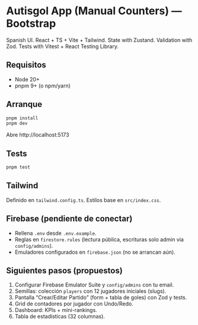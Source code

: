 # Autisgol App (Manual Counters) — Bootstrap

Spanish UI. React + TS + Vite + Tailwind. State with Zustand. Validation with Zod. Tests with Vitest + React Testing Library.

## Requisitos
- Node 20+
- pnpm 9+ (o npm/yarn)

## Arranque
```bash
pnpm install
pnpm dev
```
Abre http://localhost:5173

## Tests
```bash
pnpm test
```

## Tailwind
Definido en `tailwind.config.ts`. Estilos base en `src/index.css`.

## Firebase (pendiente de conectar)
- Rellena `.env` desde `.env.example`.
- Reglas en `firestore.rules` (lectura pública, escrituras solo admin via `config/admins`).
- Emuladores configurados en `firebase.json` (no se arrancan aún).

## Siguientes pasos (propuestos)
1. Configurar Firebase Emulator Suite y `config/admins` con tu email.
2. Semillas: colección `players` con 12 jugadores iniciales (slugs).
3. Pantalla “Crear/Editar Partido” (form + tabla de goles) con Zod y tests.
4. Grid de contadores por jugador con Undo/Redo.
5. Dashboard: KPIs + mini-rankings.
6. Tabla de estadísticas (32 columnas).
